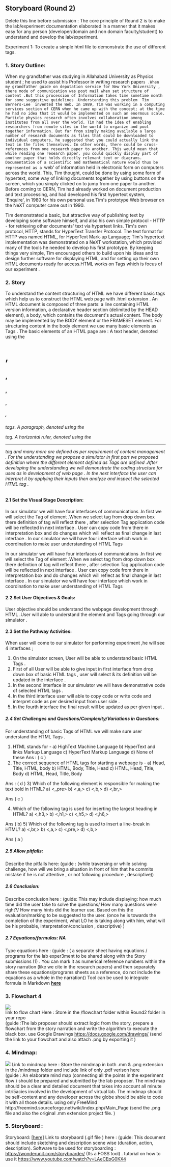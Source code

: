 ## Storyboard (Round 2)

Delete this line before submission : The core principle of Round 2 is to make the lab/experiment documentation elaborated in a manner that it makes easy for any person (developer/domain and non domain faculty/student) to understand and develop the lab/experiment.

Experiment 1: To create a simple html file to demonstrate the use of different tags.

### 1. Story Outline:

When my grandfather was studying in Allahabad University as  Physics student  ; he used to assist his Professor  in writing research paper`s .When my grandfather guide on deputation service for New York University , there mode of communication was post mail when set structure of content .But this procession of Information takes time sometime month for some suggestive guidelines .Understanding this problem  Tim Berners-Lee  invented the Web. In 1989, Tim was working in a computing services section of CERN when he came up with the concept; at the time he had no idea that it would be implemented on such an enormous scale. Particle physics research often involves collaboration among institutes from all over the world. Tim had the idea of enabling researchers from remote sites in the world to organize and pool together information. But far from simply making available a large number of research documents as files that could be downloaded to individual computers, he suggested that you could actually link the text in the files themselves.
In other words, there could be cross-references from one research paper to another. This would mean that while reading one research paper, you could quickly display part of another paper that holds directly relevant text or diagrams. Documentation of a scientific and mathematical nature would thus be represented as a `web' of information held in electronic form on computers across the world. This, Tim thought, could be done by using some form of hypertext, some way of linking documents together by using buttons on the screen, which you simply clicked on to jump from one paper to another. Before coming to CERN, Tim had already worked on document production and text processing, and had developed his first hypertext system, `Enquire', in 1980 for his own personal use.Tim's prototype Web browser on the NeXT computer came out in 1990.

Tim demonstrated a basic, but attractive way of publishing text by developing some software himself, and also his own simple protocol - HTTP - for retrieving other documents' text via hypertext links. Tim's own protocol, HTTP, stands for HyperText Transfer Protocol. The text format for HTTP was named HTML, for HyperText Mark-up Language; Tim's hypertext implementation was demonstrated on a NeXT workstation, which provided many of the tools he needed to develop his first prototype. By keeping things very simple, Tim encouraged others to build upon his ideas and to design further software for displaying HTML, and for setting up their own HTML documents ready for access.HTML works on Tags which is focus of our experiment .

### 2. Story
To understand the content structuring of HTML we have different basic tags which help us to construct the HTML web page with .html extension . An HTML  document is composed of three parts: a line containing HTML version information,  a declarative header section (delimited by the HEAD element), a body, which contains the document's actual content. The body may be implemented by the BODY element or the FRAMESET element. For structuring content in the body element we use many basic elements as Tags . The basic elements of an HTML page are  : A text header, denoted using the <h1>, <h2>, <h3>, <h4>, <h5>, <h6> tags. A paragraph, denoted using the <p> tag. A horizontal ruler, denoted using the <hr> tag and many more are defined as per requirement of content management .
For the understanding we propose a simulator in first part we proposed definition where the different element defined as Tags are defined .After developing the understanding we will demonstrate the coding structure for uses as in development of web page .
In the next interface the user can interpret it by applying their inputs then analyze and inspect the selected HTML tag .

#### 2.1 Set the Visual Stage Description:
In our simulator we will  have four interfaces of communications .In first we will select the Tag of element .When we select tag from drop down box there definition of tag will reflect there , after selection Tag application code will be reflected in next interface .
User  can copy code from there in interpretation box and do changes which will reflect as final change in last interface .
In our simulator we will have four interface which work in coordination to make user understanding of HTML Tags 

In our simulator we will  have four interfaces of communications .In first we will select the Tag of element .When we select tag from drop down box there definition of tag will reflect there , after selection Tag application code will be reflected in next interface .
User  can copy code from there in interpretation box and do changes which will reflect as final change in last interface .
In our simulator we will have four interface which work in coordination to make user understanding of HTML Tags 

#### 2.2 Set User Objectives & Goals:
User objective should be understand the webpage development through HTML .User will able to understand the element and  Tags going through our simulator .

#### 2.3 Set the Pathway Activities:
When user will come to our simulator for performing experiment ,he will see 4 interfaces ;
1) On the simulator screen,  User will be able to understand basic HTML Tags .
2) First of all User  will be able to give input in  first interface from drop down box of basic HTML tags , user will select & its definition will be updated in the interface .
3) In the second interface in our simulator we will have demonstrative code of selected HTML tags .
4) In the third interface user will able to copy code or write code and interpret code as per  desired input from user  side .
5) In the fourth interface the final result will be updated as per given input .



##### 2.4 Set Challenges and Questions/Complexity/Variations in Questions:

For understanding of basic Tags of HTML we will make sure user understand the HTML Tags .

1) HTML stands for -
a)	HighText Machine Language
b)	HyperText and links Markup Language
c)	HyperText Markup Language
d)	None of these
Ans :  ( c )
2) The correct sequence of HTML tags for starting a webpage is -
a)	Head, Title, HTML, body
b)	HTML, Body, Title, Head
c)	HTML, Head, Title, Body
d)	HTML, Head, Title, Body

Ans :  ( d )
3) Which of the following element is responsible for making the text bold in HTML?
a)	<,,pre>
b)	<,a,>
c)	<,b,>
d)	<,br,>

Ans ( c )

4) Which of the following tag is used for inserting the largest heading in HTML?
a)	<,h3,>
b)	<,h1,>
c)	<,h5,>
d)	<,h6,>

Ans ( b)
5) Which of the following tag is used to insert a line-break in HTML?
a)	<,br,>
b)	<,a,>
c)	<,pre,>
d)	<,b,>

Ans (  a )


 


##### 2.5 Allow pitfalls:
Describe the pitfalls here: (guide : (while traversing or while solving challenge, how will we bring a situation in front of him that he commits mistake if he is not attentive , or not following procedure , descriptive))

##### 2.6 Conclusion:
Describe conclusion here : (guide: This may include displaying: how much time did the user take to solve the questions/ How many questions were right?/ How many hints did the learner use. Based on this the evaluation/marking to be suggested to the user. (once he is towards the completion of the experiment, what LO he is taking along with him, what will be his probable, interpretation/conclusion , descriptive) )

##### 2.7 Equations/formulas: NA
Type equations here : (guide : ( a separate sheet having equations / programs for the lab exper3ment to be shared along with the Story submissions (1) . You can mark it as numerical reference numbers within the story narration (like we cite in the research papers) and then separately share these equations/programs sheets as a reference, do not include the equations as a whole in the narration))
Tool can be used to integrate formula in Markdown <b> [here](http://latex.codecogs.com/eqneditor/samples/example3.php) </b>


### 3. Flowchart 4
<img src="flowchart/flowchart.png"/><br>
link to flow chart Here : Store in the  /flowchart folder within Round2 folder in your repo
<br>
(guide :The lab proposer should extract logic from the story, prepare a flowchart from the story narration and write the algorithm to execute the black box.  use Google Drawings https://docs.google.com/drawings/ (send the link to your flowchart and also attach .png by exporting it )

### 4. Mindmap:
<img src="mindmap/mindmap.png"/>
 Link to mindmap here : Store the mindmap in both .mm & .png extension in the  /mindmap folder and include link of only .pdf verison here
 <br>
 (guide : An elaborate mind map (connecting all the points in the experiment flow ) should be prepared and submitted by the lab proposer. The mind map should be a clear and detailed document that takes into account all minute intri5acies involved in the development of virtual lab. The mindmap should be self-content and any developer across the globe should be able to code it with all those details. using only FreeMind http://freemind.sourceforge.net/wiki/index.php/Main_Page (send the .png file and also the original .mm extension project file. )

### 5. Storyboard :
Storyboard: <a href="Storyboard/carwiper.gif"> [here]</a>
Link to storybaord (.gif file ) here :
(guide: This document should include sketching and description scene wise (duration, action, description). Software to be used for storyboarding : https://wonderunit.com/storyboarder/ (Its a FOSS tool) . tutorial on how to use it https://www.youtube.com/watch?v=LAeCEpG0KX4
